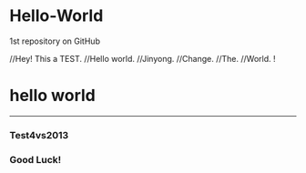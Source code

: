 Hello-World
===========

1st repository on GitHub


//Hey! This a TEST.
//Hello world.
//Jinyong.
//Change.
//The.
//World.
!

# hello world 

---

### Test4vs2013

### Good Luck!